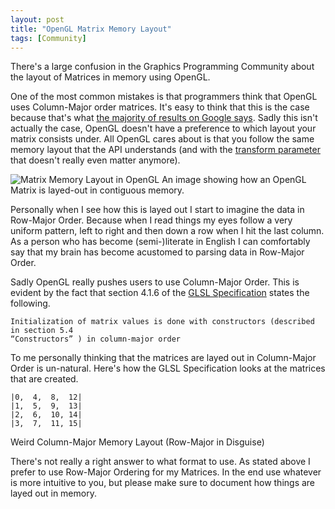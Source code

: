 ```yaml
---
layout: post
title: "OpenGL Matrix Memory Layout"
tags: [Community]
---
```


There's a large confusion in the Graphics Programming Community about the
layout of Matrices in memory using OpenGL.

One of the most common mistakes is that programmers think that OpenGL uses
Column-Major order matrices. It's easy to think that this is the case because
that's what [the majority of results on Google says](https://www.google.com/webhp?sourceid=chrome-instant&ion=1&espv=2&ie=UTF-8#q=opengl%20matrix%20major%20order).
Sadly this isn't actually the case, OpenGL doesn't have a preference to which
layout your matrix consists under. All OpenGL cares about is that you follow
the same memory layout that the API understands (and with the
[transform parameter](http://docs.gl/gl4/glUniform#parameters) that doesn't
really even matter anymore).

![Matrix Memory Layout in OpenGL](http://i.imgur.com/WJw9mbK.jpg)
An image showing how an OpenGL Matrix is layed-out in contiguous memory.

Personally when I see how this is layed out I start to imagine the data in
Row-Major Order. Because when I read things my eyes follow a very uniform
pattern, left to right and then down a row when I hit the last column. As a
person who has become (semi-)literate in English I can comfortably say that
my brain has become acustomed to parsing data in Row-Major Order.

Sadly OpenGL really pushes users to use Column-Major Order. This is evident by
the fact that section 4.1.6 of the [GLSL Specification](https://www.opengl.org/registry/doc/GLSLangSpec.4.40.pdf)
states the following.

    Initialization of matrix values is done with constructors (described in section 5.4
    “Constructors” ) in column-major order

To me personally thinking that the matrices are layed out in Column-Major
Order is un-natural. Here's how the GLSL Specification looks at the matrices
that are created.

```
|0,  4,  8,  12|
|1,  5,  9,  13|
|2,  6,  10, 14|
|3,  7,  11, 15|
```
Weird Column-Major Memory Layout (Row-Major in Disguise)

There's not really a right answer to what format to use. As stated above I
prefer to use Row-Major Ordering for my Matrices. In the end use whatever is
more intuitive to you, but please make sure to document how things are
layed out in memory.
